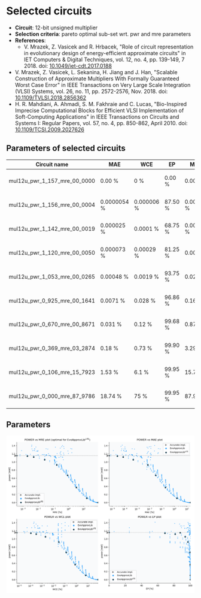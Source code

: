 
Selected circuits
===================
 - **Circuit**: 12-bit unsigned multiplier
 - **Selection criteria**: pareto optimal sub-set wrt. pwr and mre parameters
 - **References**: 
   - V. Mrazek, Z. Vasicek and R. Hrbacek, "Role of circuit representation in evolutionary design of energy-efficient approximate circuits" in IET Computers & Digital Techniques, vol. 12, no. 4, pp. 139-149, 7 2018. doi: [10.1049/iet-cdt.2017.0188](https://dx.doi.org/10.1049/iet-cdt.2017.0188)
  - V. Mrazek, Z. Vasicek, L. Sekanina, H. Jiang and J. Han, "Scalable Construction of Approximate Multipliers With Formally Guaranteed Worst Case Error" in IEEE Transactions on Very Large Scale Integration (VLSI) Systems, vol. 26, no. 11, pp. 2572-2576, Nov. 2018. doi: [10.1109/TVLSI.2018.2856362](https://dx.doi.org/10.1109/TVLSI.2018.2856362)
  - H. R. Mahdiani, A. Ahmadi, S. M. Fakhraie and C. Lucas, "Bio-Inspired Imprecise Computational Blocks for Efficient VLSI Implementation of Soft-Computing Applications" in IEEE Transactions on Circuits and Systems I: Regular Papers, vol. 57, no. 4, pp. 850-862, April 2010. doi: [10.1109/TCSI.2009.2027626](https://dx.doi.org/10.1109/TCSI.2009.2027626)


Parameters of selected circuits
----------------------------

| Circuit name | MAE | WCE | EP | MRE | MSE | Download |
| --- |  --- | --- | --- | --- | --- | --- | 
| mul12u_pwr_1_157_mre_00_0000 | 0.00 % | 0 % | 0.00 % | 0.00 % | 0 |  [[Verilog<sub>generic</sub>](mul12u_pwr_1_157_mre_00_0000_gen.v)] [[Verilog<sub>PDK45</sub>](mul12u_pwr_1_157_mre_00_0000_pdk45.v)]  [[C](mul12u_pwr_1_157_mre_00_0000.c)] |
| mul12u_pwr_1_156_mre_00_0004 | 0.0000054 % | 0.000006 % | 87.50 % | 0.00038 % | 0.9 |  [[Verilog<sub>generic</sub>](mul12u_pwr_1_156_mre_00_0004_gen.v)] [[Verilog<sub>PDK45</sub>](mul12u_pwr_1_156_mre_00_0004_pdk45.v)]  [[C](mul12u_pwr_1_156_mre_00_0004.c)] |
| mul12u_pwr_1_142_mre_00_0019 | 0.000025 % | 0.0001 % | 68.75 % | 0.0019 % | 34 |  [[Verilog<sub>generic</sub>](mul12u_pwr_1_142_mre_00_0019_gen.v)] [[Verilog<sub>PDK45</sub>](mul12u_pwr_1_142_mre_00_0019_pdk45.v)]  [[C](mul12u_pwr_1_142_mre_00_0019.c)] |
| mul12u_pwr_1_120_mre_00_0050 | 0.000073 % | 0.00029 % | 81.25 % | 0.005 % | 248 |  [[Verilog<sub>generic</sub>](mul12u_pwr_1_120_mre_00_0050_gen.v)] [[Verilog<sub>PDK45</sub>](mul12u_pwr_1_120_mre_00_0050_pdk45.v)]  [[C](mul12u_pwr_1_120_mre_00_0050.c)] |
| mul12u_pwr_1_053_mre_00_0265 | 0.00048 % | 0.0019 % | 93.75 % | 0.026 % | 9158 |  [[Verilog<sub>generic</sub>](mul12u_pwr_1_053_mre_00_0265_gen.v)] [[Verilog<sub>PDK45</sub>](mul12u_pwr_1_053_mre_00_0265_pdk45.v)]  [[C](mul12u_pwr_1_053_mre_00_0265.c)] |
| mul12u_pwr_0_925_mre_00_1641 | 0.0071 % | 0.028 % | 96.86 % | 0.16 % | 3161102 |  [[Verilog<sub>generic</sub>](mul12u_pwr_0_925_mre_00_1641_gen.v)] [[Verilog<sub>PDK45</sub>](mul12u_pwr_0_925_mre_00_1641_pdk45.v)]  [[C](mul12u_pwr_0_925_mre_00_1641.c)] |
| mul12u_pwr_0_670_mre_00_8671 | 0.031 % | 0.12 % | 99.68 % | 0.87 % | 32042894 |  [[Verilog<sub>generic</sub>](mul12u_pwr_0_670_mre_00_8671_gen.v)] [[Verilog<sub>PDK45</sub>](mul12u_pwr_0_670_mre_00_8671_pdk45.v)]  [[C](mul12u_pwr_0_670_mre_00_8671.c)] |
| mul12u_pwr_0_369_mre_03_2874 | 0.18 % | 0.73 % | 99.90 % | 3.29 % | 1214823310 |  [[Verilog<sub>generic</sub>](mul12u_pwr_0_369_mre_03_2874_gen.v)] [[Verilog<sub>PDK45</sub>](mul12u_pwr_0_369_mre_03_2874_pdk45.v)]  [[C](mul12u_pwr_0_369_mre_03_2874.c)] |
| mul12u_pwr_0_106_mre_15_7923 | 1.53 % | 6.1 % | 99.95 % | 15.79 % | 92062712717 |  [[Verilog<sub>generic</sub>](mul12u_pwr_0_106_mre_15_7923_gen.v)] [[Verilog<sub>PDK45</sub>](mul12u_pwr_0_106_mre_15_7923_pdk45.v)]  [[C](mul12u_pwr_0_106_mre_15_7923.c)] |
| mul12u_pwr_0_000_mre_87_9786 | 18.74 % | 75 % | 99.95 % | 87.98 % | 15865376115632 |  [[Verilog<sub>generic</sub>](mul12u_pwr_0_000_mre_87_9786_gen.v)] [[Verilog<sub>PDK45</sub>](mul12u_pwr_0_000_mre_87_9786_pdk45.v)]  [[C](mul12u_pwr_0_000_mre_87_9786.c)] |
    
Parameters
--------------
![Parameters figure](fig.png)
             